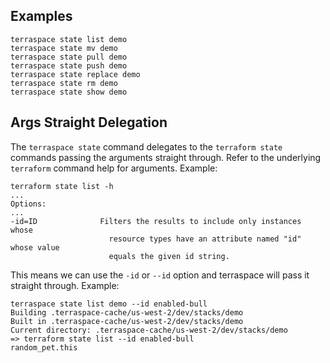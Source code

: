 ## Examples

    terraspace state list demo
    terraspace state mv demo
    terraspace state pull demo
    terraspace state push demo
    terraspace state replace demo
    terraspace state rm demo
    terraspace state show demo

## Args Straight Delegation

The `terraspace state` command delegates to the `terraform state` commands passing the arguments straight through. Refer to the underlying `terraform` command help for arguments.  Example:

    terraform state list -h
    ...
    Options:
    ...
    -id=ID              Filters the results to include only instances whose
                          resource types have an attribute named "id" whose value
                          equals the given id string.

This means we can use the `-id` or `--id` option and terraspace will pass it straight through. Example:

    terraspace state list demo --id enabled-bull
    Building .terraspace-cache/us-west-2/dev/stacks/demo
    Built in .terraspace-cache/us-west-2/dev/stacks/demo
    Current directory: .terraspace-cache/us-west-2/dev/stacks/demo
    => terraform state list --id enabled-bull
    random_pet.this
